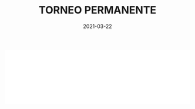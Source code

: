﻿---
layout: torneo
title:  "TORNEO PERMANENTE"
date:   2021-03-22
---
<script>
  function resizeIframe(obj) {
    obj.style.height = obj.contentWindow.document.documentElement.scrollHeight + 'px';
  }
</script>
<iframe src="Grp1-Rd7.html" style="
    display: block;
    width: 100%;
    border: none;" frameborder="0" scrolling="no" onload="resizeIframe(this)"></iframe>
